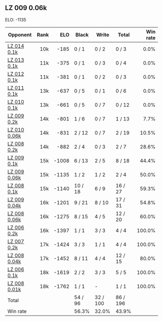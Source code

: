 ## LZ 009 0.06k ##

ELO: -1135

Opponent | Rank | ELO | Black | Write | Total | Win rate
---------|-----:|----:|-------|-------|-------|-------:
[LZ 014 0.1k](LZ%20014%200.1k.md) | 10k | -185 | 0 / 1 | 0 / 2 | 0 / 3 | 0.0%
[LZ 013 0.1k](LZ%20013%200.1k.md) | 11k | -375 | 0 / 1 | 0 / 3 | 0 / 4 | 0.0%
[LZ 012 0.1k](LZ%20012%200.1k.md) | 11k | -381 | 0 / 1 | 0 / 2 | 0 / 3 | 0.0%
[LZ 011 0.1k](LZ%20011%200.1k.md) | 13k | -637 | 0 / 5 | 0 / 1 | 0 / 6 | 0.0%
[LZ 010 0.1k](LZ%20010%200.1k.md) | 13k | -661 | 0 / 5 | 0 / 7 | 0 / 12 | 0.0%
[LZ 009 0.2k](LZ%20009%200.2k.md) | 14k | -801 | 1 / 6 | 0 / 7 | 1 / 13 | 7.7%
[LZ 010 0.06k](LZ%20010%200.06k.md) | 14k | -831 | 2 / 12 | 0 / 7 | 2 / 19 | 10.5%
[LZ 008 0.2k](LZ%20008%200.2k.md) | 14k | -882 | 2 / 4 | 0 / 3 | 2 / 7 | 28.6%
[LZ 009 0.1k](LZ%20009%200.1k.md) | 15k | -1008 | 6 / 13 | 2 / 5 | 8 / 18 | 44.4%
[LZ 009 0.06k](LZ%20009%200.06k.md) | 15k | -1135 | 1 / 2 | 1 / 2 | 2 / 4 | 50.0%
[LZ 008 0.1k](LZ%20008%200.1k.md) | 15k | -1140 | 10 / 18 | 6 / 9 | 16 / 27 | 59.3%
[LZ 009 0.04k](LZ%20009%200.04k.md) | 16k | -1201 | 9 / 21 | 8 / 10 | 17 / 31 | 54.8%
[LZ 008 0.06k](LZ%20008%200.06k.md) | 16k | -1275 | 8 / 15 | 4 / 5 | 12 / 20 | 60.0%
[LZ 006 0.2k](LZ%20006%200.2k.md) | 16k | -1397 | 1 / 1 | 3 / 3 | 4 / 4 | 100.0%
[LZ 007 0.2k](LZ%20007%200.2k.md) | 17k | -1424 | 3 / 3 | 1 / 1 | 4 / 4 | 100.0%
[LZ 008 0.04k](LZ%20008%200.04k.md) | 17k | -1452 | 8 / 11 | 4 / 4 | 12 / 15 | 80.0%
[LZ 006 0.1k](LZ%20006%200.1k.md) | 18k | -1619 | 2 / 2 | 3 / 3 | 5 / 5 | 100.0%
[LZ 008 0.01k](LZ%20008%200.01k.md) | 18k | -1762 | 1 / 1 | - | 1 / 1 | 100.0%
Total | | | 54 / 96 | 32 / 100 | 86 / 196 | 
Win rate| | | 56.3% | 32.0% | 43.9% | 
